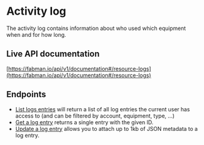 # Activity log

The activity log contains information about who used which equipment when and for how long.

## Live API documentation
[https://fabman.io/api/v1/documentation#/resource-logs](https://fabman.io/api/v1/documentation#/resource-logs)

## Endpoints

- [List logs entries](https://fabman.io/api/v1/documentation#!/resource45logs/getResourcelogs) will return a list of all log entries the current user has access to (and can be filtered by account, equipment, type, …)
- [Get a log entry](https://fabman.io/api/v1/documentation#!/resource45logs/getResourcelogsId) returns a single entry with the given ID.
- [Update a log entry](https://fabman.io/api/v1/documentation#!/resource45logs/putResourcelogsId) allows you to attach up to 1kb of JSON metadata to a log entry.
